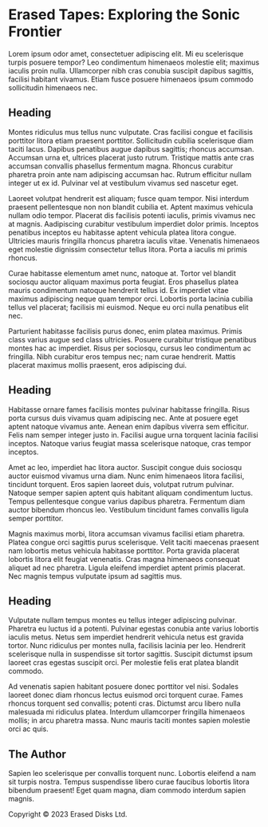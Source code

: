 # Erased Tapes: Exploring the Sonic Frontier

Lorem ipsum odor amet, consectetuer adipiscing elit. Mi eu scelerisque turpis posuere tempor? Leo condimentum himenaeos molestie elit; maximus iaculis proin nulla. Ullamcorper nibh cras conubia suscipit dapibus sagittis, facilisi habitant vivamus. Etiam fusce posuere himenaeos ipsum commodo sollicitudin himenaeos nec.


## Heading
Montes ridiculus mus tellus nunc vulputate. Cras facilisi congue et facilisis porttitor litora etiam praesent porttitor. Sollicitudin cubilia scelerisque diam taciti lacus. Dapibus penatibus augue dapibus sagittis; rhoncus accumsan. Accumsan urna et, ultrices placerat justo rutrum. Tristique mattis ante cras accumsan convallis phasellus fermentum magna. Rhoncus curabitur pharetra proin ante nam adipiscing accumsan hac. Rutrum efficitur nullam integer ut ex id. Pulvinar vel at vestibulum vivamus sed nascetur eget.

Laoreet volutpat hendrerit est aliquam; fusce quam tempor. Nisi interdum praesent pellentesque non non blandit cubilia et. Aptent maximus vehicula nullam odio tempor. Placerat dis facilisis potenti iaculis, primis vivamus nec at magnis. Aadipiscing curabitur vestibulum imperdiet dolor primis. Inceptos penatibus inceptos eu habitasse aptent vehicula platea litora congue. Ultricies mauris fringilla rhoncus pharetra iaculis vitae. Venenatis himenaeos eget molestie dignissim consectetur tellus litora. Porta a iaculis mi primis rhoncus.

Curae habitasse elementum amet nunc, natoque at. Tortor vel blandit sociosqu auctor aliquam maximus porta feugiat. Eros phasellus platea mauris condimentum natoque hendrerit tellus id. Ex imperdiet vitae maximus adipiscing neque quam tempor orci. Lobortis porta lacinia cubilia tellus vel placerat; facilisis mi euismod. Neque eu orci nulla penatibus elit nec.

Parturient habitasse facilisis purus donec, enim platea maximus. Primis class varius augue sed class ultricies. Posuere curabitur tristique penatibus montes hac ac imperdiet. Risus per sociosqu, cursus leo condimentum ac fringilla. Nibh curabitur eros tempus nec; nam curae hendrerit. Mattis placerat maximus mollis praesent, eros adipiscing dui.                    

## Heading
Habitasse ornare fames facilisis montes pulvinar habitasse fringilla. Risus porta cursus duis vivamus quam adipiscing nec. Ante at posuere eget aptent natoque vivamus ante. Aenean enim dapibus viverra sem efficitur. Felis nam semper integer justo in. Facilisi augue urna torquent lacinia facilisi inceptos. Natoque varius feugiat massa scelerisque natoque, cras tempor inceptos.                    

Amet ac leo, imperdiet hac litora auctor. Suscipit congue duis sociosqu auctor euismod vivamus urna diam. Nunc enim himenaeos litora facilisi, tincidunt torquent. Eros sapien laoreet duis, volutpat rutrum pulvinar. Natoque semper sapien aptent quis habitant aliquam condimentum luctus. Tempus pellentesque congue varius dapibus pharetra. Fermentum diam auctor bibendum rhoncus leo. Vestibulum tincidunt fames convallis ligula semper porttitor.

Magnis maximus morbi, litora accumsan vivamus facilisi etiam pharetra. Platea congue orci sagittis purus scelerisque. Velit taciti maecenas praesent nam lobortis metus vehicula habitasse porttitor. Porta gravida placerat lobortis litora elit feugiat venenatis. Cras magna himenaeos consequat aliquet ad nec pharetra. Ligula eleifend imperdiet aptent primis placerat. Nec magnis tempus vulputate ipsum ad sagittis mus.

## Heading
Vulputate nullam tempus montes eu tellus integer adipiscing pulvinar. Pharetra eu luctus id a potenti. Pulvinar egestas conubia ante varius lobortis iaculis metus. Netus sem imperdiet hendrerit vehicula netus est gravida tortor. Nunc ridiculus per montes nulla, facilisis lacinia per leo. Hendrerit scelerisque nulla in suspendisse sit tortor sagittis. Suscipit dictumst ipsum laoreet cras egestas suscipit orci. Per molestie felis erat platea blandit commodo.

Ad venenatis sapien habitant posuere donec porttitor vel nisi. Sodales laoreet donec diam rhoncus lectus euismod orci torquent curae. Fames rhoncus torquent sed convallis; potenti cras. Dictumst arcu libero nulla malesuada mi ridiculus platea. Interdum ullamcorper fringilla himenaeos mollis; in arcu pharetra massa. Nunc mauris taciti montes sapien molestie orci ac quis.

## The Author</h2>
Sapien leo scelerisque per convallis torquent nunc. Lobortis eleifend a nam sit turpis nostra. Tempus suspendisse libero curae faucibus lobortis litora bibendum praesent! Eget quam magna, diam commodo interdum sapien magnis. 

Copyright © 2023 Erased Disks Ltd.
